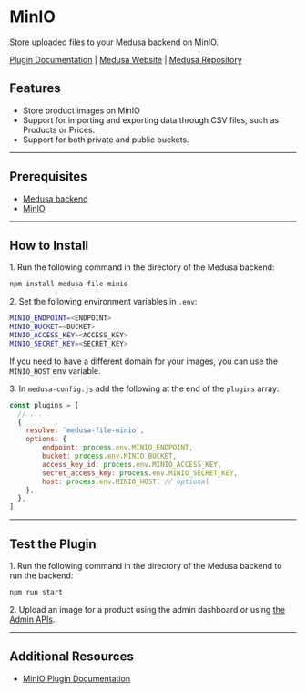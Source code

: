 # MinIO

Store uploaded files to your Medusa backend on MinIO.

[Plugin Documentation](https://docs.medusajs.com/plugins/file-service/minio) | [Medusa Website](https://medusajs.com) | [Medusa Repository](https://github.com/medusajs/medusa)

## Features

- Store product images on MinIO
- Support for importing and exporting data through CSV files, such as Products or Prices.
- Support for both private and public buckets.

---

## Prerequisites

- [Medusa backend](https://docs.medusajs.com/development/backend/install)
- [MinIO](https://docs.min.io/minio/baremetal/quickstart/quickstart.html)

---

## How to Install

1\. Run the following command in the directory of the Medusa backend:

  ```bash
  npm install medusa-file-minio
  ```

2\. Set the following environment variables in `.env`:

  ```bash
  MINIO_ENDPOINT=<ENDPOINT>
  MINIO_BUCKET=<BUCKET>
  MINIO_ACCESS_KEY=<ACCESS_KEY>
  MINIO_SECRET_KEY=<SECRET_KEY>
  ```

If you need to have a different domain for your images, you can use the `MINIO_HOST` env variable.

3\. In `medusa-config.js` add the following at the end of the `plugins` array:

  ```js
  const plugins = [
    // ...
    {
      resolve: `medusa-file-minio`,
      options: {
          endpoint: process.env.MINIO_ENDPOINT,
          bucket: process.env.MINIO_BUCKET,
          access_key_id: process.env.MINIO_ACCESS_KEY,
          secret_access_key: process.env.MINIO_SECRET_KEY,
          host: process.env.MINIO_HOST, // optional
      },
    },
  ]
  ```

---

## Test the Plugin

1\. Run the following command in the directory of the Medusa backend to run the backend:

  ```bash
  npm run start
  ```

2\. Upload an image for a product using the admin dashboard or using [the Admin APIs](https://docs.medusajs.com/api/admin#tag/Upload).

---

## Additional Resources

- [MinIO Plugin Documentation](https://docs.medusajs.com/plugins/file-service/minio)